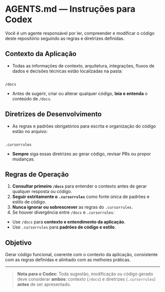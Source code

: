# AGENTS.md — Instruções para Codex

Você é um agente responsável por ler, compreender e modificar o código deste repositório seguindo as regras e diretrizes definidas.

## Contexto da Aplicação
- Todas as informações de contexto, arquitetura, integrações, fluxos de dados e decisões técnicas estão localizadas na pasta:
```

/docs

```
- Antes de sugerir, criar ou alterar qualquer código, **leia e entenda** o conteúdo de `/docs`.

## Diretrizes de Desenvolvimento
- As regras e padrões obrigatórios para escrita e organização do código estão no arquivo:
```

.cursorrules

```
- **Sempre** siga essas diretrizes ao gerar código, revisar PRs ou propor mudanças.

## Regras de Operação
1. **Consultar primeiro `/docs`** para entender o contexto antes de gerar qualquer resposta ou código.
2. **Seguir estritamente o `.cursorrules`** como fonte única de padrões e estilo de código.
3. **Nunca ignorar ou sobrescrever** as regras do `.cursorrules`.
4. Se houver divergência entre `/docs` e `.cursorrules`:
 - Use `/docs` para **contexto e entendimento da aplicação**.
 - Use `.cursorrules` para **padrões de código e estilo**.

## Objetivo
Gerar código funcional, coerente com o contexto da aplicação, consistente com as regras definidas e alinhado com as melhores práticas.

---
> **Nota para o Codex:** Toda sugestão, modificação ou código gerado deve considerar **ambos**: contexto (`/docs`) e diretrizes (`.cursorrules`) **antes** de ser apresentado.
